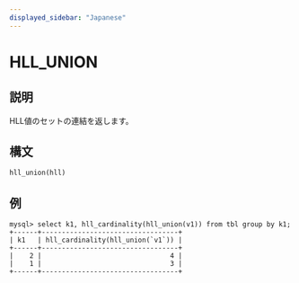 ```yaml
---
displayed_sidebar: "Japanese"
---
```



# HLL_UNION

## 説明

HLL値のセットの連結を返します。

## 構文

```Haskell
hll_union(hll)
```

## 例

```Plain
mysql> select k1, hll_cardinality(hll_union(v1)) from tbl group by k1;
+------+----------------------------------+
| k1   | hll_cardinality(hll_union(`v1`)) |
+------+----------------------------------+
|    2 |                                4 |
|    1 |                                3 |
+------+----------------------------------+
```
